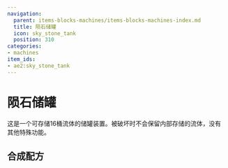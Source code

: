 ```yaml
---
navigation:
  parent: items-blocks-machines/items-blocks-machines-index.md
  title: 陨石储罐
  icon: sky_stone_tank
  position: 310
categories:
- machines
item_ids:
- ae2:sky_stone_tank
---
```


# 陨石储罐

<BlockImage id="sky_stone_tank" scale="8" />

这是一个可存储16桶流体的储罐装置。被破坏时不会保留内部存储的流体，没有其他特殊功能。

## 合成配方

<RecipeFor id="sky_stone_tank" />